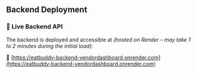 ## Backend Deployment

### 🚀 Live Backend API

The backend is deployed and accessible at *(hosted on Render – may take 1 to 2 minutes during the initial load)*:

🔗 [https://eatbuddy-backend-vendordashboard.onrender.com](https://eatbuddy-backend-vendordashboard.onrender.com)
